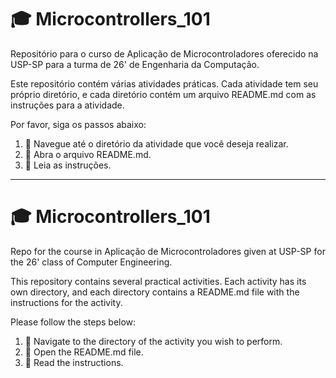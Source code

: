 # 🎓 Microcontrollers_101

Repositório para o curso de Aplicação de Microcontroladores oferecido na USP-SP para a turma de 26' de Engenharia da Computação.

Este repositório contém várias atividades práticas. Cada atividade tem seu próprio diretório, e cada diretório contém um arquivo README.md com as instruções para a atividade.

Por favor, siga os passos abaixo:

1. 📂 Navegue até o diretório da atividade que você deseja realizar.
2. 📄 Abra o arquivo README.md.
3. 📖 Leia as instruções.

---

# 🎓 Microcontrollers_101

Repo for the course in Aplicação de Microcontroladores given at USP-SP for the 26' class of Computer Engineering.

This repository contains several practical activities. Each activity has its own directory, and each directory contains a README.md file with the instructions for the activity.

Please follow the steps below:

1. 📂 Navigate to the directory of the activity you wish to perform.
2. 📄 Open the README.md file.
3. 📖 Read the instructions.
